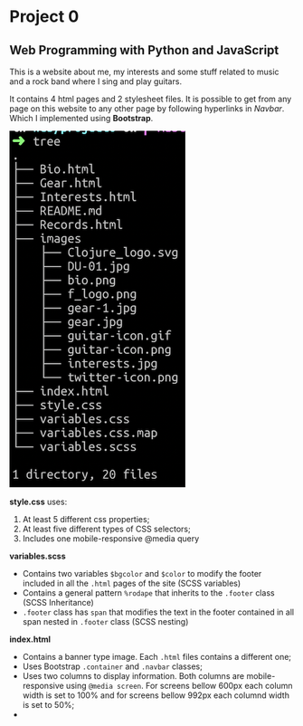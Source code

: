 # Project 0

## Web Programming with Python and JavaScript

This is a website about me, my interests and some stuff related to music and a rock band where I sing and play guitars.

It contains 4 html pages and 2 stylesheet files. It is possible to get from any page on this website to any other page by following hyperlinks in _Navbar_. Which I implemented using **Bootstrap**.

<img src="images/tree.png">

**style.css** uses:

1. At least 5 different css properties;
2. At least five different types of CSS selectors;
3. Includes one mobile-responsive @media query


**variables.scss**

- Contains two variables `$bgcolor` and `$color` to modify the footer included in all the `.html` pages of the site (SCSS variables)
- Contains a general pattern `%rodape` that inherits to the `.footer` class (SCSS Inheritance)
- `.footer` class has `span` that modifies the text in the footer contained in all span nested in `.footer` class (SCSS nesting)

**index.html**

- Contains a banner type image. Each `.html` files contains a different one;
- Uses Bootstrap `.container` and `.navbar` classes;
- Uses two columns to display information. Both columns are mobile-responsive using `@media screen`. For screens bellow 600px each column width is set to 100% and for screens bellow 992px each columnd width is set to 50%;
-   
